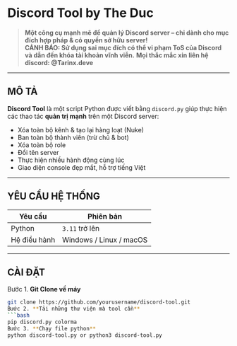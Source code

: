 # Discord Tool by The Duc 

> **Một công cụ mạnh mẽ để quản lý Discord server – chỉ dành cho mục đích hợp pháp & có quyền sở hữu server!**  
> **CẢNH BÁO: Sử dụng sai mục đích có thể vi phạm ToS của Discord và dẫn đến khóa tài khoản vĩnh viễn.**
> **Mọi thắc mắc xin liên hệ discord: @Tarinx.deve**

---

## MÔ TẢ

**Discord Tool** là một script Python được viết bằng `discord.py` giúp thực hiện các thao tác **quản trị mạnh** trên một Discord server:


- Xóa toàn bộ kênh & tạo lại hàng loạt (Nuke)
- Ban toàn bộ thành viên (trừ chủ & bot)
- Xóa toàn bộ role
- Đổi tên server
- Thực hiện nhiều hành động cùng lúc
- Giao diện console đẹp mắt, hỗ trợ tiếng Việt


---

## YÊU CẦU HỆ THỐNG

| Yêu cầu | Phiên bản |
|--------|----------|
| Python | `3.11` trở lên |
| Hệ điều hành | Windows / Linux / macOS |


---

## CÀI ĐẶT

Bước 1. **Git Clone về máy**
   ```bash
   git clone https://github.com/yourusername/discord-tool.git
Bước 2. **Tải những thư viện mà tool cần**
   ```bash
   pip discord.py colorma
Bước 3. **Chạy file python** 
   python discord-tool.py or python3 discord-tool.py
